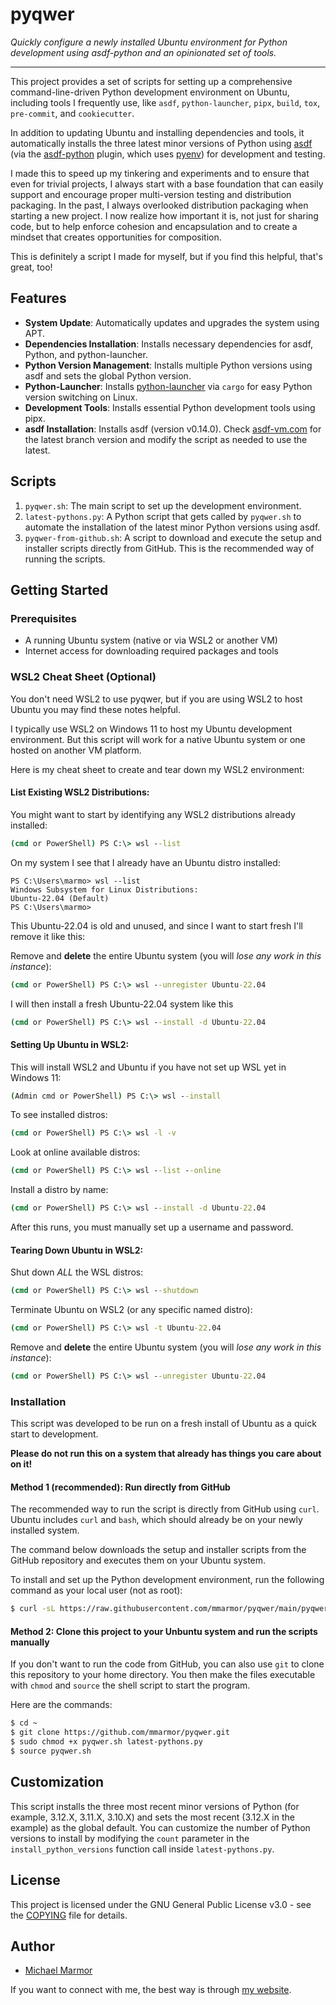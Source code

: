 # pyqwer 

*Quickly configure a newly installed Ubuntu environment for Python development using asdf-python and an opinionated set of tools.*

----

This project provides a set of scripts for setting up a comprehensive command-line-driven Python development environment on Ubuntu, including tools I frequently use, like `asdf`, `python-launcher`, `pipx`, `build`, `tox`, `pre-commit`, and `cookiecutter`.

In addition to updating Ubuntu and installing dependencies and tools, it automatically installs the three latest minor versions of Python using [asdf](https://asdf-vm.com/) (via the [asdf-python](https://github.com/asdf-community/asdf-python) plugin, which uses [pyenv](https://github.com/pyenv/pyenv)) for development and testing.

I made this to speed up my tinkering and experiments and to ensure that even for trivial projects, I always start with a base foundation that can easily support and encourage proper multi-version testing and distribution packaging. In the past, I always overlooked distribution packaging when starting a new project. I now realize how important it is, not just for sharing code, but to help enforce cohesion and encapsulation and to create a mindset that creates opportunities for composition.

This is definitely a script I made for myself, but if you find this helpful, that's great, too!

## Features

- **System Update**: Automatically updates and upgrades the system using APT.
- **Dependencies Installation**: Installs necessary dependencies for asdf, Python, and python-launcher.
- **Python Version Management**: Installs multiple Python versions using asdf and sets the global Python version.
- **Python-Launcher**: Installs [python-launcher](https://python-launcher.app/) via `cargo` for easy Python version switching on Linux.
- **Development Tools**: Installs essential Python development tools using pipx.
- **asdf Installation**: Installs asdf (version v0.14.0). Check [asdf-vm.com](https://asdf-vm.com/guide/getting-started.html#_2-download-asdf) for the latest branch version and modify the script as needed to use the latest.

## Scripts

1. `pyqwer.sh`: The main script to set up the development environment.
2. `latest-pythons.py`: A Python script that gets called by `pyqwer.sh` to automate the installation of the latest minor Python versions using asdf.
3. `pyqwer-from-github.sh`: A script to download and execute the setup and installer scripts directly from GitHub. This is the recommended way of running the scripts.

## Getting Started

### Prerequisites

- A running Ubuntu system (native or via WSL2 or another VM)
- Internet access for downloading required packages and tools

### WSL2 Cheat Sheet (Optional)

You don't need WSL2 to use pyqwer, but if you are using WSL2 to host Ubuntu you may find these notes helpful.

I typically use WSL2 on Windows 11 to host my Ubuntu development environment. But this script will work for a native Ubuntu system or one hosted on another VM platform.

Here is my cheat sheet to create and tear down my WSL2 environment:

#### List Existing WSL2 Distributions:

You might want to start by identifying any WSL2 distributions already installed:
```cmd
(cmd or PowerShell) PS C:\> wsl --list
```

On my system I see that I already have an Ubuntu distro installed:
```
PS C:\Users\marmo> wsl --list
Windows Subsystem for Linux Distributions:
Ubuntu-22.04 (Default)
PS C:\Users\marmo>
```

This Ubuntu-22.04 is old and unused, and since I want to start fresh I'll remove it like this: 

Remove and **delete** the entire Ubuntu system (you will *lose any work in this instance*):
```cmd
(cmd or PowerShell) PS C:\> wsl --unregister Ubuntu-22.04
```

I will then install a fresh Ubuntu-22.04 system like this
```cmd
(cmd or PowerShell) PS C:\> wsl --install -d Ubuntu-22.04
```

#### Setting Up Ubuntu in WSL2:

This will install WSL2 and Ubuntu if you have not set up WSL yet in Windows 11:
```cmd
(Admin cmd or PowerShell) PS C:\> wsl --install
```

To see installed distros:
```cmd
(cmd or PowerShell) PS C:\> wsl -l -v
```

Look at online available distros:
```cmd
(cmd or PowerShell) PS C:\> wsl --list --online
```

Install a distro by name:
```cmd
(cmd or PowerShell) PS C:\> wsl --install -d Ubuntu-22.04
```
After this runs, you must manually set up a username and password.

#### Tearing Down Ubuntu in WSL2:

Shut down *ALL* the WSL distros:
```cmd
(cmd or PowerShell) PS C:\> wsl --shutdown
```

Terminate Ubuntu on WSL2 (or any specific named distro):
```cmd
(cmd or PowerShell) PS C:\> wsl -t Ubuntu-22.04
```

Remove and **delete** the entire Ubuntu system (you will *lose any work in this instance*):
```cmd
(cmd or PowerShell) PS C:\> wsl --unregister Ubuntu-22.04
```

### Installation

This script was developed to be run on a fresh install of Ubuntu as a quick start to development.

**Please do not run this on a system that already has things you care about on it!**

#### Method 1 (recommended): Run directly from GitHub

The recommended way to run the script is directly from GitHub using `curl`. Ubuntu includes `curl` and `bash`, which should already be on your newly installed system.

The command below downloads the setup and installer scripts from the GitHub repository and executes them on your Ubuntu system.

To install and set up the Python development environment, run the following command as your local user (not as root):

```bash
$ curl -sL https://raw.githubusercontent.com/mmarmor/pyqwer/main/pyqwer-from-github.sh | bash
```

#### Method 2: Clone this project to your Unbuntu system and run the scripts manually

If you don't want to run the code from GitHub, you can also use `git` to clone this repository to your home directory. You then make the files executable with `chmod` and `source` the shell script to start the program.

Here are the commands:

```bash
$ cd ~
$ git clone https://github.com/mmarmor/pyqwer.git
$ sudo chmod +x pyqwer.sh latest-pythons.py
$ source pyqwer.sh
```

## Customization

This script installs the three most recent minor versions of Python (for example, 3.12.X, 3.11.X, 3.10.X) and sets the most recent (3.12.X in the example) as the global default. You can customize the number of Python versions to install by modifying the `count` parameter in the `install_python_versions` function call inside `latest-pythons.py`.

## License

This project is licensed under the GNU General Public License v3.0 - see the [COPYING](COPYING) file for details.

## Author

- [Michael Marmor](https://michaelmarmor.com/)

If you want to connect with me, the best way is through [my website](https://michaelmarmor.com/).